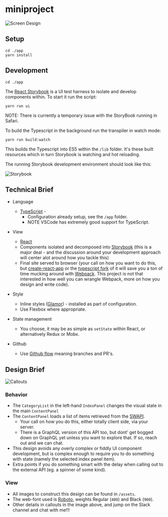 # miniproject

![Screen Design](https://cloud.githubusercontent.com/assets/185555/25463667/f26b0bdc-2b4b-11e7-8800-9933103d5c02.png)


## Setup

    cd ./app
    yarn install


## Development

    cd ./app

The [React Storybook](https://storybooks.js.org/docs) is a UI test harness to isolate and develop components within.
To start it run the script:

    yarn run ui

NOTE: There is currently a temporary issue with the StoryBook running in Safari.

To build the Typescript in the background run the transpiler in watch mode:

    yarn run build:watch

This builds the Typescript into ES5 within the `/lib` folder.  It's these built resources which in turn Storybook is watching and hot reloading.

The running Storybook development environment should look like this:

![Storybook](https://cloud.githubusercontent.com/assets/185555/25463603/ac86ce30-2b4b-11e7-8894-61293cd95e31.png)


## Technical Brief

- Language
  - [TypeScript](https://www.typescriptlang.org/) - 
      - Configuration already setup, see the `/app` folder.
      - NOTE VSCode has extremely good support for TypeScript.
  
- View
  - [React](https://facebook.github.io/react/)
  - Components isolated and decomposed into [Storybook](https://getstorybook.io/) (this is a major deal - and the discussion around your development approach will center alot around how you tackle this)
  - Final site served to browser (your call on how you want to do this, but [create-react-app](https://github.com/facebookincubator/create-react-app) or the [typescript fork](https://github.com/wmonk/create-react-app-typescript) of it will save you a ton of time mucking around with [Webpack](https://webpack.github.io/).  This project is not that interested in how well you can wrangle Webpack, more on how you design and write code).


- Style
    - Inline styles ([Glamor](https://github.com/threepointone/glamor)) - installed as part of configuration.
    - Use Flexbox where appropriate.

- State management
  - You choose, it may be as simple as `setState` within React, or alternatively Redux or Mobx.


- Github
  - Use [Github flow](https://guides.github.com/introduction/flow/) meaning branches and PR's.


## Design Brief

![Callouts](https://cloud.githubusercontent.com/assets/185555/25463737/5d7c5660-2b4c-11e7-87e0-cc8967f67047.png)

### Behavior

- The `CategoryList` in the left-hand `IndexPanel` changes the visual state in the main `ContentPanel`
- The `ContentPanel` loads a list of items retrieved from the [SWAPI](https://swapi.co/).  
  - Your call on how you do this, either totally client side, via your server.  
  - There is a GraphQL version of this API too, but dont' get bogged down on GraphQL yet unless you want to explore that.  If so, reach out and we can chat.
- This design avoids any overly complex or fiddly UI component development, but is complex enough to require you to do something with state (namely the selected index panel item).
- Extra points if you do something smart with the delay when calling out to the external API (eg. a spinner of some kind).

### View

- All images to construct this design can be found in `/assets`.
- The web-font used is [Roboto](https://fonts.google.com/specimen/Roboto), weights Regular (`400`) and Black (`900`).
- Other details in callouts in the image above, and jump on the Slack channel and chat with me!!!


